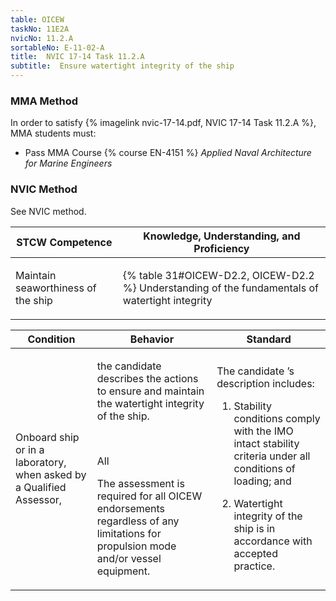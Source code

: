 ```yaml
---
table: OICEW
taskNo: 11E2A
nvicNo: 11.2.A 
sortableNo: E-11-02-A
title:  NVIC 17-14 Task 11.2.A
subtitle:  Ensure watertight integrity of the ship
---
```



### MMA Method

In order to satisfy  {% imagelink nvic-17-14.pdf, NVIC 17-14 Task 11.2.A %}, MMA students must:

* Pass MMA Course {% course EN-4151 %}  *Applied Naval Architecture for Marine Engineers*


### NVIC Method

<a onclick="togglevisibility('nvic_methods')" >See NVIC method.</a>

<div id='nvic_methods' class='hide'>

<table>
<thead>
<tr>
<th class='forty'> STCW Competence </th>
<th class='sixty'> Knowledge, Understanding, and Proficiency </th>
</tr>
</thead>




<tbody>
<tr><td markdown='1'>

Maintain seaworthiness of the ship

</td><td markdown='1'>

{% table 31#OICEW-D2.2, OICEW-D2.2 %} Understanding of the fundamentals of watertight integrity

</td></tr>


</tbody>
</table>


<table>
<thead>
<tr><th class='twenty'>  Condition </th><th class='twenty'> Behavior </th><th  class='sixty'>Standard </th></tr>
</thead>
<tbody >



<tr><td markdown='1'>

Onboard ship or in a laboratory, when asked by a Qualified Assessor,

</td><td markdown='1'>

the candidate describes the actions to ensure and maintain the watertight integrity of the ship.

<br>

<div class="tooltip" markdown='1'>

All

The assessment is required for all OICEW endorsements regardless of any limitations for propulsion mode and/or vessel equipment.

</div>


</td><td markdown='1'>

The candidate ’s description includes:

1. Stability conditions comply with the IMO intact stability criteria under all conditions of loading; and

2. Watertight integrity of the ship is in accordance with accepted practice.

</td></tr>
</tbody>
</table>
</div>
